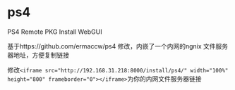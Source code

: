 # ps4
PS4 Remote PKG Install WebGUI

基于https://github.com/ermaccw/ps4 修改，内嵌了一个内网的ngnix 文件服务器地址，方便复制链接

修改```<iframe src="http://192.168.31.218:8000/install/ps4/" width="100%" height="800" frameborder="0"></iframe>```为你的内网文件服务器链接
